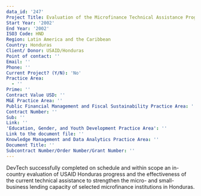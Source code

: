 ```yaml
---
data_id: '247'
Project Title: Evaluation of the Microfinance Technical Assistance Program
Start Year: '2002'
End Year: '2002'
ISO3 Code: HND
Region: Latin America and the Caribbean
Country: Honduras
Client/ Donor: USAID/Honduras
Point of contact: ''
Email: ''
Phone: ''
Current Project? (Y/N): 'No'
Practice Area:
  - ''
Prime: ''
Contract Value USD: ''
M&E Practice Area: ''
Public Financial Management and Fiscal Sustainability Practice Area: ''
Contract Number: ''
Sub: ''
Link: ''
'Education, Gender, and Youth Development Practice Area': ''
Link to the document file: ''
Knowledge Management and Data Analytics Practice Area: ''
Document Title: ''
Subcontract Number/Order Number/Grant Number: ''
---
```

DevTech successfully completed on schedule and within scope an in-country evaluation of USAID Honduras progress and the effectiveness of the current technical assistance to strengthen the micro- and small-business lending capacity of selected microfinance institutions in Honduras.